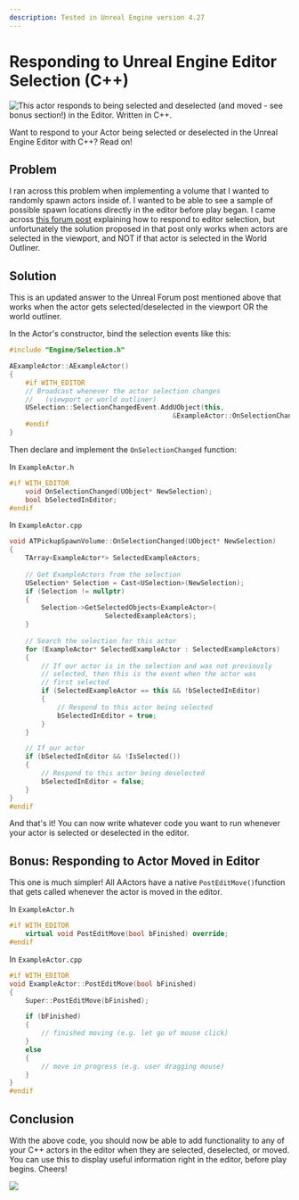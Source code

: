 ```yaml
---
description: Tested in Unreal Engine version 4.27
---
```


# Responding to Unreal Engine Editor Selection (C++)

![This actor responds to being selected and deselected (and moved - see bonus section!) in the Editor. Written in C++. ](../.gitbook/assets/d761e5df55131c7b58888dd5efa272f5.gif)

Want to respond to your Actor being selected or deselected in the Unreal Engine Editor with C++? Read on!

## Problem

I ran across this problem when implementing a volume that I wanted to randomly spawn actors inside of. I wanted to be able to see a sample of possible spawn locations directly in the editor before play began. I came across [this forum post](https://forums.unrealengine.com/t/event-when-actor-selected-in-editor/358904/3) explaining how to respond to editor selection, but unfortunately the solution proposed in that post only works when actors are selected in the viewport, and NOT if that actor is selected in the World Outliner.

## Solution

This is an updated answer to the Unreal Forum post mentioned above that works when the actor gets selected/deselected in the viewport OR the world outliner.

In the Actor's constructor, bind the selection events like this:

```cpp
#include "Engine/Selection.h"

AExampleActor::AExampleActor()
{
    #if WITH_EDITOR
    // Broadcast whenever the actor selection changes
    //   (viewport or world outliner)
    USelection::SelectionChangedEvent.AddUObject(this, 
                                         &ExampleActor::OnSelectionChanged);
    #endif
}
```

Then declare and implement the `OnSelectionChanged` function:

In `ExampleActor.h`

```cpp
#if WITH_EDITOR
    void OnSelectionChanged(UObject* NewSelection);
    bool bSelectedInEditor;
#endif
```

In `ExampleActor.cpp`

```cpp
void ATPickupSpawnVolume::OnSelectionChanged(UObject* NewSelection)
{
	TArray<ExampleActor*> SelectedExampleActors;
	
	// Get ExampleActors from the selection
	USelection* Selection = Cast<USelection>(NewSelection);
	if (Selection != nullptr)
	{
		Selection->GetSelectedObjects<ExampleActor>(
						SelectedExampleActors);
	}
	
	// Search the selection for this actor
	for (ExampleActor* SelectedExampleActor : SelectedExampleActors)
	{
		// If our actor is in the selection and was not previously
		// selected, then this is the event when the actor was
		// first selected
		if (SelectedExampleActor == this && !bSelectedInEditor)
		{
			// Respond to this actor being selected
			bSelectedInEditor = true;
		}
	}

	// If our actor
	if (bSelectedInEditor && !IsSelected())
	{
		// Respond to this actor being deselected
		bSelectedInEditor = false;
	}
}
#endif
```

And that's it! You can now write whatever code you want to run whenever your actor is selected or deselected in the editor.

## Bonus: Responding to Actor Moved in Editor

This one is much simpler! All AActors have a native `PostEditMove()`function that gets called whenever the actor is moved in the editor.

In `ExampleActor.h`

```cpp
#if WITH_EDITOR
    virtual void PostEditMove(bool bFinished) override;
#endif
```

In `ExampleActor.cpp`

```cpp
#if WITH_EDITOR
void ExampleActor::PostEditMove(bool bFinished)
{
	Super::PostEditMove(bFinished);

	if (bFinished)
	{
		// finished moving (e.g. let go of mouse click)
	}
	else
	{
		// move in progress (e.g. user dragging mouse)
	}
}
#endif
```

## Conclusion

With the above code, you should now be able to add functionality to any of your C++ actors in the editor when they are selected, deselected, or moved. You can use this to display useful information right in the editor, before play begins. Cheers!

![](../.gitbook/assets/d761e5df55131c7b58888dd5efa272f5.gif)
